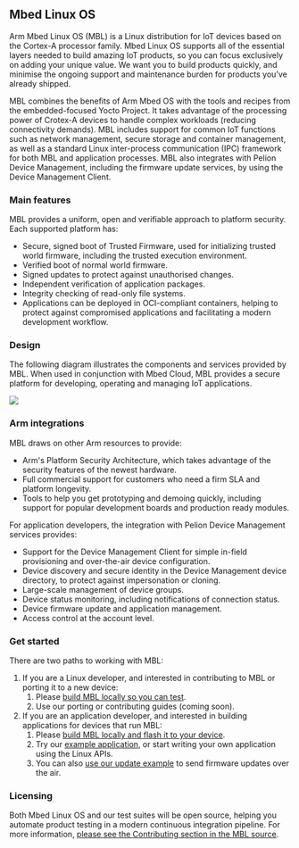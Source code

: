 ## Mbed Linux OS

Arm Mbed Linux OS (MBL) is a Linux distribution for IoT devices based on the Cortex-A processor family. Mbed Linux OS supports all of the essential layers needed to build amazing IoT products, so you can focus exclusively on adding your unique value. We want you to build products quickly, and minimise the ongoing support and maintenance burden for products you’ve already shipped.

MBL combines the benefits of Arm Mbed OS with the tools and recipes from the embedded-focused Yocto Project. It takes advantage of the processing power of Crotex-A devices to handle complex workloads (reducing connectivity demands). MBL includes support for common IoT functions such as network management, secure storage and container management, as well as a standard Linux inter-process communication (IPC) framework for both MBL and application processes. MBL also integrates with Pelion Device Management, including the firmware update services, by using the Device Management Client.

### Main features

MBL provides a uniform, open and verifiable approach to platform security. Each supported platform has:

* Secure, signed boot of Trusted Firmware, used for initializing trusted world firmware, including the trusted execution environment.
* Verified boot of normal world firmware.
* Signed updates to protect against unauthorised changes.
* Independent verification of application packages.
* Integrity checking of read-only file systems.
* Applications can be deployed in OCI-compliant containers, helping to protect against compromised applications and facilitating a modern development workflow.

### Design

The following diagram illustrates the components and services provided by MBL. When used in conjunction with Mbed Cloud, MBL provides a secure platform for developing, operating and managing IoT applications.

<span class="images">![](https://s3-us-west-2.amazonaws.com/mbed-linux-os-docs-images/Application_containers.png)</span>

### Arm integrations

MBL draws on other Arm resources to provide:

* Arm's Platform Security Architecture, which takes advantage of the security features of the newest hardware.
* Full commercial support for customers who need a firm SLA and platform longevity.
* Tools to help you get prototyping and demoing quickly, including support for popular development boards and production ready modules.

For application developers, the integration with Pelion Device Management services provides:

* Support for the Device Management Client for simple in-field provisioning and over-the-air device configuration.
* Device discovery and secure identity in the Device Management device directory, to protect against impersonation or cloning.
* Large-scale management of device groups.
* Device status monitoring, including notifications of connection status.
* Device firmware update and application management.
* Access control at the account level.

### Get started

There are two paths to working with MBL:

1. If you are a Linux developer, and interested in contributing to MBL or porting it to a new device:
    1. Please [build MBL locally so you can test](../getting-started/tutorial-connecting-an-mbl-device.html).
    1. Use our porting or contributing guides (coming soon).
1. If you are an application developer, and interested in building applications for devices that run MBL:
    1. Please [build MBL locally and flash it to your device](../getting-started/tutorial-connecting-an-mbl-device.html).
    1. Try our [example application](../getting-started/tutorial-user-application.html), or start writing your own application using the Linux APIs.
    1. You can also [use our update example](../getting-started/tutorial-updating-mbl-devices-and-applications.html) to send firmware updates over the air.

### Licensing

Both Mbed Linux OS and our test suites will be open source, helping you automate product testing in a modern continuous integration pipeline. For more information, [please see the Contributing section in the MBL source](https://github.com/ARMmbed/meta-mbl/blob/master/CONTRIBUTING.md).
